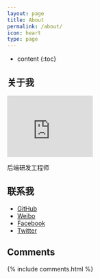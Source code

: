 ```yaml
---
layout: page
title: About
permalink: /about/
icon: heart
type: page
---
```


* content
{:toc}

## 关于我

<iframe src="https://githubbadge.appspot.com/liuhongfeng?s=1" style="border: 0;height: 142px;width: 200px;overflow: hidden;" frameBorder="0"></iframe>

后端研发工程师

## 联系我

* [GitHub](https://github.com/liuhongfeng)
* [Weibo](https://weibo.com/hongying1993)
* [Facebook](https://www.facebook.com/hongying239)
* [Twitter](https://twitter.com/hongying239)

## Comments

{% include comments.html %}
